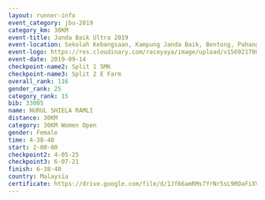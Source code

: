 ```yaml
---
layout: runner-info 
event_category: jbu-2019 
category_km: 30KM 
event-title: Janda Baik Ultra 2019  
event-location: Sekolah Kebangsaan, Kampung Janda Baik, Bentong, Pahang, Malaysia 
event-logo: https://res.cloudinary.com/raceyaya/image/upload/v1569217009/logo/janda-baik_vch1pc.jpg 
event-date: 2019-09-14 
checkpoint-name2: Split 1 SMK 
checkpoint-name3: Split 2 E Farm 
overall_rank: 116
gender_rank: 25
category_rank: 15
bib: 33005
name: NURUL SHIELA RAMLI
distance: 30KM
category: 30KM Women Open
gender: Female
time: 4-38-40
start: 2-00-00
checkpoint2: 4-05-25
checkpoint3: 6-07-21
finish: 6-38-40
country: Malaysia
certificate: https://drive.google.com/file/d/1Jf66amRMs7YrNr5sL9ROaFiXVNGCrSSN/view?usp=sharing
---
```

